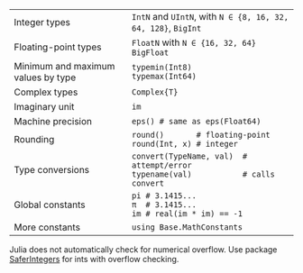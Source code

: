 |                                    |                                                                                        |
| ---------------------------------- | -------------------------------------------------------------------------------------- |
| Integer types                      | `IntN` and `UIntN`, with `N ∈ {8, 16, 32, 64, 128}`, `BigInt`                          |
| Floating-point types               | `FloatN` with `N ∈ {16, 32, 64}`<br>`BigFloat`                                         |
| Minimum and maximum values by type | `typemin(Int8)`<br>`typemax(Int64)`                                                    |
| Complex types                      | `Complex{T}`                                                                           |
| Imaginary unit                     | `im`                                                                                   |
| Machine precision                  | `eps() # same as eps(Float64)`                                                         |
| Rounding                           | `round()       # floating-point`<br>`round(Int, x) # integer`                          |
| Type conversions                   | `convert(TypeName, val)  # attempt/error`<br>`typename(val)           # calls convert` |
| Global constants                   | `pi # 3.1415...`<br>`π  # 3.1415...`<br>`im # real(im * im) == -1`                     |
| More constants                     | `using Base.MathConstants`                                                             |

Julia does not automatically check for numerical overflow. Use package
[SaferIntegers](https://github.com/JeffreySarnoff/SaferIntegers.jl) for ints
with overflow checking.
